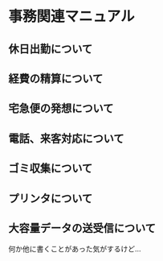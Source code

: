# 事務関連マニュアル
## 休日出勤について
## 経費の精算について
## 宅急便の発想について
## 電話、来客対応について
## ゴミ収集について
## プリンタについて
## 大容量データの送受信について

何か他に書くことがあった気がするけど...